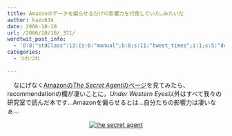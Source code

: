 ```yaml
---
title: Amazonのデータを偏らせるだけの影響力を行使していた…みたいだ
author: kazu634
date: 2006-10-10
url: /2006/10/10/_371/
wordtwit_post_info:
  - 'O:8:"stdClass":13:{s:6:"manual";b:0;s:11:"tweet_times";i:1;s:5:"delay";i:0;s:7:"enabled";i:1;s:10:"separation";s:2:"60";s:7:"version";s:3:"3.7";s:14:"tweet_template";b:0;s:6:"status";i:2;s:6:"result";a:0:{}s:13:"tweet_counter";i:2;s:13:"tweet_log_ids";a:1:{i:0;i:2597;}s:9:"hash_tags";a:0:{}s:8:"accounts";a:1:{i:0;s:7:"kazu634";}}'
categories:
  - つれづれ

---
```

<div class="section">
<p>
    　なにげなく<a href="http://www.amazon.co.jp/gp/product/0141182628/sr=8-6/qid=1160474206/ref=sr_1_6/503-0150216-8370337?ie=UTF8&s=english-books" onclick="__gaTracker('send', 'event', 'outbound-article', 'http://www.amazon.co.jp/gp/product/0141182628/sr=8-6/qid=1160474206/ref=sr_1_6/503-0150216-8370337?ie=UTF8&s=english-books', 'AmazonのThe Secret Agentのページ');" target="blank">Amazonの<i>The Secret Agent</i>のページ</a>を見てみたら、recommendationの欄が凄いことに。<i>Under Western Eyes</i>以外はすべて我々の研究室で読んだ本です…Amazonを偏らせるとは…自分たちの影響力は凄いなぁ…
</p>
  
<p>
<center>
<a href="http://image.blog.livedoor.jp/simoom634/imgs/f/9/f93a7a64.JPG" onclick="__gaTracker('send', 'event', 'outbound-article', 'http://image.blog.livedoor.jp/simoom634/imgs/f/9/f93a7a64.JPG', '');" target="_blank"><img alt="the secret agent" src="http://image.blog.livedoor.jp/simoom634/imgs/f/9/f93a7a64.JPG" class="pict" border="0" /></a><br />
</center></div>